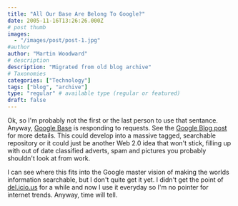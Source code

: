```yaml
---
title: "All Our Base Are Belong To Google?"
date: 2005-11-16T13:26:26.000Z
# post thumb
images:
  - "/images/post/post-1.jpg"
#author
author: "Martin Woodward"
# description
description: "Migrated from old blog archive"
# Taxonomies
categories: ["Technology"]
tags: ["blog", "archive"]
type: "regular" # available type (regular or featured)
draft: false
---
```


Ok, so I'm probably not the first or the last person to use that sentance.  Anyway, [Google Base](http://base.google.com) is responding to requests.  See the [Google Blog post](http://googleblog.blogspot.com/2005/11/first-base.html) for more details.  This could develop into a massive tagged, searchable repository or it could just be another Web 2.0 idea that won't stick, filling up with out of date classified adverts, spam and pictures you probably shouldn't look at from work.  

I can see where this fits into the Google master vision of making the worlds information searchable, but I don't quite get it yet.  I didn't get the point of [del.icio.us](http://del.icio.us/martinwoodward) for a while and now I use it everyday so I'm no pointer for internet trends.  Anyway, time will tell.